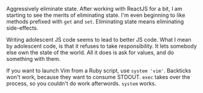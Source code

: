 Aggressively eliminate state. After working with ReactJS for a bit, I am
starting to see the merits of eliminating state. I'm even beginning to like
methods prefixed with `get` and `set`. Eliminating state means eliminating
side-effects.

Writing adolescent JS code seems to lead to better JS code. What I mean by
adolescent code, is that it refuses to take responsibility. It lets somebody
else own the state of the world. All it does is ask for values, and do something
with them.

If you want to launch Vim from a Ruby script, use `system 'vim'`. Backticks
won't work, because they want to consume STDOUT. `exec` takes over the process,
so you couldn't do work afterwords. `system` works.
